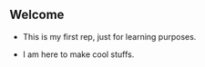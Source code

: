 
## **Welcome**



 - This is my first rep, just for learning purposes.

* I am here to make cool stuffs.